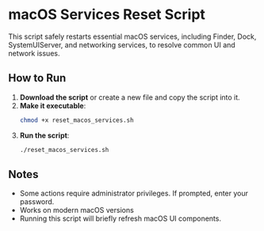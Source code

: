 
# macOS Services Reset Script

This script safely restarts essential macOS services, including Finder, Dock, SystemUIServer, and networking services, to resolve common UI and network issues.

## How to Run

1. **Download the script** or create a new file and copy the script into it.
2. **Make it executable**:
   ```bash
   chmod +x reset_macos_services.sh
   ```
3. **Run the script**:
   ```bash
   ./reset_macos_services.sh
   ```

## Notes
- Some actions require administrator privileges. If prompted, enter your password.
- Works on modern macOS versions
- Running this script will briefly refresh macOS UI components.
